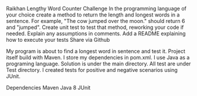  Raikhan
Lengthy Word Counter
Challenge
In the programming language of your choice create a method to return the length and longest words in a sentence. For example, "The cow jumped over the moon." should return 6 and "jumped".
Create unit test to test that method, reworking your code if needed.
Explain any assumptions in comments.
Add a README explaining how to execute your tests
Share via Github

My program is about to find a longest word in sentence and test it.
Project itself build with Maven. I store my dependencies in pom.xml. I use Java as a programing language. 
Solution is under the main directory. 
All test are under Test directory. I created tests for positive and negative scenarios using JUnit.


Dependencies
Maven
Java 8
JUnit

